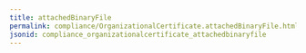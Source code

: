 ```yaml
---
title: attachedBinaryFile
permalink: compliance/OrganizationalCertificate.attachedBinaryFile.html
jsonid: compliance_organizationalcertificate_attachedbinaryfile
---
```

